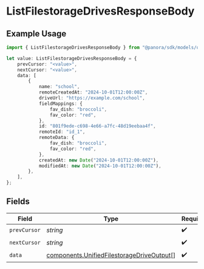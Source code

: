 # ListFilestorageDrivesResponseBody

## Example Usage

```typescript
import { ListFilestorageDrivesResponseBody } from "@panora/sdk/models/operations";

let value: ListFilestorageDrivesResponseBody = {
    prevCursor: "<value>",
    nextCursor: "<value>",
    data: [
        {
            name: "school",
            remoteCreatedAt: "2024-10-01T12:00:00Z",
            driveUrl: "https://example.com/school",
            fieldMappings: {
                fav_dish: "broccoli",
                fav_color: "red",
            },
            id: "801f9ede-c698-4e66-a7fc-48d19eebaa4f",
            remoteId: "id_1",
            remoteData: {
                fav_dish: "broccoli",
                fav_color: "red",
            },
            createdAt: new Date("2024-10-01T12:00:00Z"),
            modifiedAt: new Date("2024-10-01T12:00:00Z"),
        },
    ],
};
```

## Fields

| Field                                                                                                  | Type                                                                                                   | Required                                                                                               | Description                                                                                            |
| ------------------------------------------------------------------------------------------------------ | ------------------------------------------------------------------------------------------------------ | ------------------------------------------------------------------------------------------------------ | ------------------------------------------------------------------------------------------------------ |
| `prevCursor`                                                                                           | *string*                                                                                               | :heavy_check_mark:                                                                                     | N/A                                                                                                    |
| `nextCursor`                                                                                           | *string*                                                                                               | :heavy_check_mark:                                                                                     | N/A                                                                                                    |
| `data`                                                                                                 | [components.UnifiedFilestorageDriveOutput](../../models/components/unifiedfilestoragedriveoutput.md)[] | :heavy_check_mark:                                                                                     | N/A                                                                                                    |